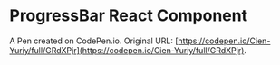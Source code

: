 # ProgressBar React Component

A Pen created on CodePen.io. Original URL: [https://codepen.io/Cien-Yuriy/full/GRdXPjr](https://codepen.io/Cien-Yuriy/full/GRdXPjr).

